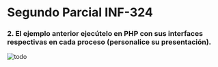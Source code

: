 # Segundo Parcial INF-324

### 2.      El ejemplo anterior ejecútelo en PHP con sus interfaces respectivas en cada proceso (personalice su presentación).
![todo](https://user-images.githubusercontent.com/39333761/119893040-e191bb80-bf08-11eb-8a08-b8447638ca46.png)
